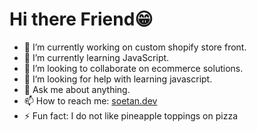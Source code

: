 # Hi there Friend😁

- 🔭 I’m currently working on custom shopify store front.
- 🌱 I’m currently learning JavaScript.
- 👯 I’m looking to collaborate on ecommerce solutions.
- 🤔 I’m looking for help with learning javascript.
- 💬 Ask me about anything.
- 📫 How to reach me: [soetan.dev](https://soetan.dev)
- ⚡ Fun fact: I do not like pineapple toppings on pizza


<!--
**Shoetan/Shoetan** is a ✨ _special_ ✨ repository because its `README.md` (this file) appears on your GitHub profile.

Here are some ideas to get you started:
- 😄 Pronouns: ...


-->

